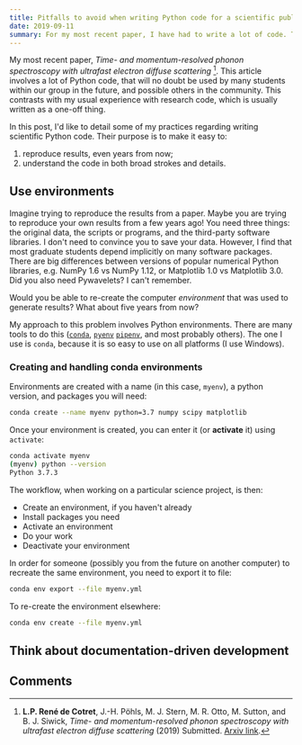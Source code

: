 ```yaml
---
title: Pitfalls to avoid when writing Python code for a scientific publication 
date: 2019-09-11
summary: For my most recent paper, I have had to write a lot of code. This code will need to be re-used in the near future, possibly by others. Here's how I do it.
---
```


My most recent paper, _Time- and momentum-resolved phonon spectroscopy with ultrafast electron diffuse scattering_ [^1]. This article involves a lot of Python code, that will no doubt be used by many students within our group in the future, and possible others in the community. This contrasts with my usual experience with research code, which is usually written as a one-off thing.

In this post, I'd like to detail some of my practices regarding writing scientific Python code. Their purpose is to make it easy to:

1. reproduce results, even years from now;
2. understand the code in both broad strokes and details.

## Use environments

Imagine trying to reproduce the results from a paper. Maybe you are trying to reproduce your own results from a few years ago! You need three things: the original data, the scripts or programs, and the third-party software libraries. I don't need to convince you to save your data. However, I find that most graduate students depend implicitly on many software packages. There are big differences between versions of popular numerical Python libraries, e.g. NumPy 1.6 vs NumPy 1.12, or Matplotlib 1.0 vs Matplotlib 3.0. Did you also need Pywavelets? I can't remember. 

Would you be able to re-create the computer _environment_ that was used to generate results? What about five years from now?

My approach to this problem involves Python environments. There are many tools to do this ([`conda`](https://conda.io/en/latest/), [`pyenv`](https://github.com/pyenv/pyenv) [`pipenv`](https://docs.pipenv.org/en/latest/), and most probably others). The one I use is `conda`, because it is so easy to use on all platforms (I use Windows).

### Creating and handling conda environments

Environments are created with a name (in this case, `myenv`), a python version, and packages you will need:

```bash
conda create --name myenv python=3.7 numpy scipy matplotlib
```

Once your environment is created, you can enter it (or __activate__ it) using `activate`:

```bash
conda activate myenv
(myenv) python --version
Python 3.7.3
```

The workflow, when working on a particular science project, is then:

* Create an environment, if you haven't already
* Install packages you need
* Activate an environment
* Do your work
* Deactivate your environment

In order for someone (possibly you from the future on another computer) to recreate the same environment, you need to export it to file:

```bash
conda env export --file myenv.yml
```

To re-create the environment elsewhere:

```bash
conda env create --file myenv.yml
```

## Think about documentation-driven development

## Comments

[^1]: __L.P. René de Cotret__, J.-H. Pöhls, M. J. Stern, M. R. Otto, M. Sutton, and B. J. Siwick, _Time- and momentum-resolved phonon spectroscopy with ultrafast electron diffuse scattering_ (2019) Submitted. [Arxiv link](https://arxiv.org/abs/1908.02795).